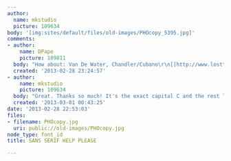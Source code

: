 ```yaml
---
author:
  name: mkstudio
  picture: 109634
body: '[img:sites/default/files/old-images/PHOcopy_5395.jpg]'
comments:
- author:
    name: DPape
    picture: 109811
  body: "How about: Van De Water, Chandler/Cubano\r\n[[http://www.losttype.com/font/?name=cubano]][img:sites/default/files/old-images/phoen1_3839.jpg]"
  created: '2013-02-28 23:24:57'
- author:
    name: mkstudio
    picture: 109634
  body: "Great. Thanks so much! It's the exact capital C and the rest looks just right.\r\nMara"
  created: '2013-03-01 00:43:25'
date: '2013-02-28 22:53:03'
files:
- filename: PHOcopy.jpg
  uri: public://old-images/PHOcopy.jpg
node_type: font_id
title: SANS SERIF HELP PLEASE

---
```

